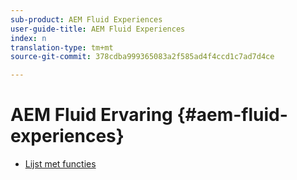 ```yaml
---
sub-product: AEM Fluid Experiences
user-guide-title: AEM Fluid Experiences
index: n
translation-type: tm+mt
source-git-commit: 378cdba999365083a2f585ad4f4ccd1c7ad7d4ce

---
```



# AEM Fluid Ervaring {#aem-fluid-experiences}

+ [Lijst met functies](/help/fluid-experiences/feature-list.md)